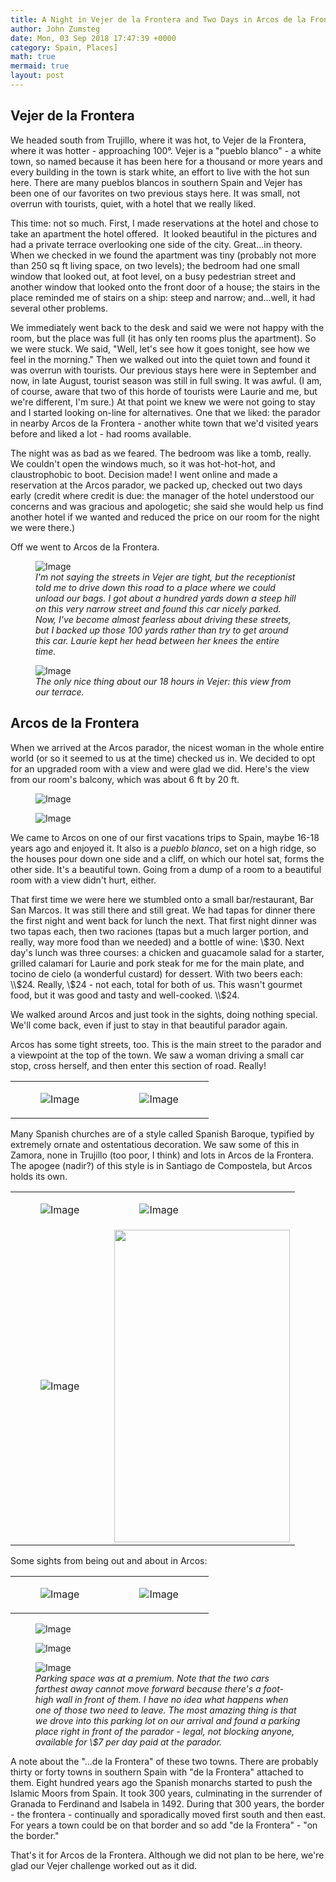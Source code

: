```yaml
---
title: A Night in Vejer de la Frontera and Two Days in Arcos de la Frontera
author: John Zumsteg
date: Mon, 03 Sep 2018 17:47:39 +0000
category: Spain, Places]
math: true
mermaid: true
layout: post
---
```

<h2>Vejer de la Frontera</h2>
We headed south from Trujillo, where it was hot, to Vejer de la Frontera, where it was hotter - approaching 100°. Vejer is a "pueblo blanco" - a white town, so named because it has been here for a thousand or more years and every building in the town is stark white, an effort to live with the hot sun here. There are many pueblos blancos in southern Spain and Vejer has been one of our favorites on two previous stays here. It was small, not overrun with tourists, quiet, with a hotel that we really liked.

This time: not so much. First, I made reservations at the hotel and chose to take an apartment the hotel offered.  It looked beautiful in the pictures and had a private terrace overlooking one side of the city. Great...in theory. When we checked in we found the apartment was tiny (probably not more than 250 sq ft living space, on two levels); the bedroom had one small window that looked out, at foot level, on a busy pedestrian street and another window that looked onto the front door of a house; the stairs in the place reminded me of stairs on a ship: steep and narrow; and...well, it had several other problems.

We immediately went back to the desk and said we were not happy with the room, but the place was full (it has only ten rooms plus the apartment). So we were stuck. We said, "Well, let's see how it goes tonight, see how we feel in the morning." Then we walked out into the quiet town and found it was overrun with tourists. Our previous stays here were in September and now, in late August, tourist season was still in full swing. It was awful. (I am, of course, aware that two of this horde of tourists were Laurie and me, but we're different, I'm sure.) At that point we knew we were not going to stay and I started looking on-line for alternatives. One that we liked: the parador in nearby Arcos de la Frontera - another white town that we'd visited years before and liked a lot - had rooms available.

The night was as bad as we feared. The bedroom was like a tomb, really. We couldn't open the windows much, so it was hot-hot-hot, and claustrophobic to boot. Decision made! I went online and made a reservation at the Arcos parador, we packed up, checked out two days early (credit where credit is due: the manager of the hotel understood our concerns and was gracious and apologetic; she said she would help us find another hotel if we wanted and reduced the price on our room for the night we were there.)

Off we went to Arcos de la Frontera.

<figure class = "landscape">
	<img src="{{"/assets/images/2018/09/DSC04920.jpg" | prepend: site.baseurl | prepend: site.url }}" alt="Image" />
	<figcaption><em>I'm not saying the streets in Vejer are tight, but the receptionist told me to drive down this road to a place where we could unload our bags. I got about a hundred yards down a steep hill on this very narrow street and found this car nicely parked. Now, I've become almost fearless about driving these streets, but I backed up those 100 yards rather than try to get around this car. Laurie kept her head between her knees the entire time.</em></figcaption>
</figure>



<figure class = "landscape">
	<img src="{{"/assets/images/2018/09/DSC04925.jpg" | prepend: site.baseurl | prepend: site.url }}" alt="Image" />
	<figcaption><em>The only nice thing about our 18 hours in Vejer: this view from our terrace.</em></figcaption>
</figure>


<h2>Arcos de la Frontera</h2>
When we arrived at the Arcos parador, the nicest woman in the whole entire world (or so it seemed to us at the time) checked us in. We decided to opt for an upgraded room with a view and were glad we did. Here's the view from our room's balcony, which was about 6 ft by 20 ft.

<figure class = "landscape">
	<img src="{{"/assets/images/2018/09/DSC04940.jpg" | prepend: site.baseurl | prepend: site.url }}" alt="Image" />
	<figcaption></figcaption>
</figure>

 <figure class = "landscape">
	<img src="{{"/assets/images/2018/09/DSC04935.jpg" | prepend: site.baseurl | prepend: site.url }}" alt="Image" />
	<figcaption></figcaption>
</figure>



We came to Arcos on one of our first vacations trips to Spain, maybe 16-18 years ago and enjoyed it. It also is a *pueblo blanco*, set on a high ridge, so the houses pour down one side and a cliff, on which our hotel sat, forms the other side. It's a beautiful town. Going from a dump of a room to a beautiful room with a view didn't hurt, either.

That first time we were here we stumbled onto a small bar/restaurant, Bar San Marcos. It was still there and still great. We had tapas for dinner there the first night and went back for lunch the next. That first night dinner was two tapas each, then two raciones (tapas but a much larger portion, and really, way more food than we needed) and a bottle of wine: \\$30. Next day's lunch was three courses: a chicken and guacamole salad for a starter, grilled calamari for Laurie and pork steak for me for the main plate, and tocino de cielo (a wonderful custard) for dessert. With two beers each: \\$24. Really, \\$24 - not each, total for both of us. This wasn't gourmet food, but it was good and tasty and well-cooked. \\$24.

We walked around Arcos and just took in the sights, doing nothing special. We'll come back, even if just to stay in that beautiful parador again.

Arcos has some tight streets, too. This is the main street to the parador and a viewpoint at the top of the town. We saw a woman driving a small car stop, cross herself, and then enter this section of road. Really!
<table>
<tbody>
<tr>
<td><figure class = "portrait">
	<img src="{{"/assets/images/2018/09/DSC04945.jpg" | prepend: site.baseurl | prepend: site.url }}" alt="Image" />
	<figcaption></figcaption>
</figure>

</td>
<td><figure class = "portrait">
	<img src="{{"/assets/images/2018/09/DSC04946.jpg" | prepend: site.baseurl | prepend: site.url }}" alt="Image" />
	<figcaption></figcaption>
</figure>

</td>
</tr>
</tbody>
</table>
Many Spanish churches are of a style called Spanish Baroque, typified by extremely ornate and ostentatious decoration. We saw some of this in Zamora, none in Trujillo (too poor, I think) and lots in Arcos de la Frontera. The apogee (nadir?) of this style is in Santiago de Compostela, but Arcos holds its own.
<table>
<tbody>
<tr>
<td><figure class = "portrait">
	<img src="{{"/assets/images/2018/09/DSC04998.jpg" | prepend: site.baseurl | prepend: site.url }}" alt="Image" />
	<figcaption></figcaption>
</figure>

</td>
<td><figure class = "portrait">
	<img src="{{"/assets/images/2018/09/DSC04977.jpg" | prepend: site.baseurl | prepend: site.url }}" alt="Image" />
	<figcaption></figcaption>
</figure>

</td>
</tr>
<tr>
<td><figure class = "portrait">
	<img src="{{"/assets/images/2018/09/DSC04992.jpg" | prepend: site.baseurl | prepend: site.url }}" alt="Image" />
	<figcaption></figcaption>
</figure>

</td>
<td><img class="aligncenter size-full wp-image-5790" src="http:/assets/images/2018/09/DSC05000.jpg" alt="" width="281" height="500" /></td>
</tr>
</tbody>
</table>
Some sights from being out and about in Arcos:
<table>
<tbody>
<tr>
<td><figure class = "portrait">
	<img src="{{"/assets/images/2018/09/DSC04950.jpg" | prepend: site.baseurl | prepend: site.url }}" alt="Image" />
	<figcaption></figcaption>
</figure>

</td>
<td><figure class = "portrait">
	<img src="{{"/assets/images/2018/09/DSC04953.jpg" | prepend: site.baseurl | prepend: site.url }}" alt="Image" />
	<figcaption></figcaption>
</figure>

</td>
</tr>
</tbody>
</table>
<figure class = "landscape">
	<img src="{{"/assets/images/2018/09/DSC04952-1.jpg" | prepend: site.baseurl | prepend: site.url }}" alt="Image" />
	<figcaption></figcaption>
</figure>


<figure class = "landscape">
	<img src="{{"/assets/images/2018/09/DSC04961.jpg" | prepend: site.baseurl | prepend: site.url }}" alt="Image" />
	<figcaption></figcaption>
</figure>



<figure class = "landscape">
	<img src="{{"/assets/images/2018/09/DSC05028.jpg" | prepend: site.baseurl | prepend: site.url }}" alt="Image" />
	<figcaption><em>Parking space was at a premium. Note that the two cars farthest away cannot move forward because there's a foot-high wall in front of them. I have no idea what happens when one of those two need to leave. The most amazing thing is that we drove into this parking lot on our arrival and found a parking place right in front of the parador - legal, not blocking anyone, available for \$7 per day paid at the parador.</em></figcaption>
</figure>



A note about the "...de la Frontera" of these two towns. There are probably thirty or forty towns in southern Spain with "de la Frontera" attached to them. Eight hundred years ago the Spanish monarchs started to push the Islamic Moors from Spain. It took 300 years, culminating in the surrender of Granada to Ferdinand and Isabela in 1492. During that 300 years, the border - the frontera - continually and sporadically moved first south and then east. For years a town could be on that border and so add "de la Frontera" - "on the border."

That's it for Arcos de la Frontera. Although we did not plan to be here, we're glad our Vejer challenge worked out as it did.
